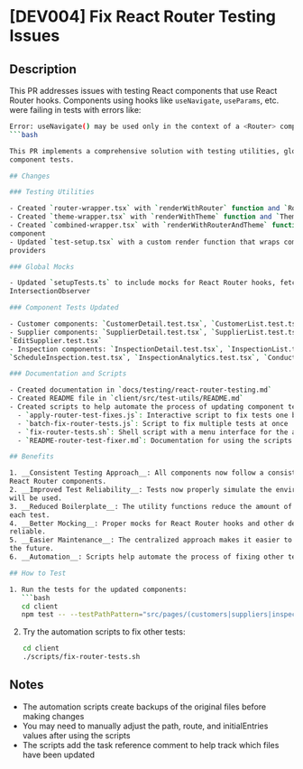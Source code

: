 # [DEV004] Fix React Router Testing Issues

## Description

This PR addresses issues with testing React components that use React Router hooks. Components
using hooks like `useNavigate`, `useParams`, etc. were failing in tests with errors like:

```bash
Error: useNavigate() may be used only in the context of a <Router> component.
```bash

This PR implements a comprehensive solution with testing utilities, global mocks, and updated
component tests.

## Changes

### Testing Utilities

- Created `router-wrapper.tsx` with `renderWithRouter` function and `RouterWrapper` component
- Created `theme-wrapper.tsx` with `renderWithTheme` function and `ThemeWrapper` component
- Created `combined-wrapper.tsx` with `renderWithRouterAndTheme` function and `CombinedWrapper`
component
- Updated `test-setup.tsx` with a custom render function that wraps components with necessary
providers

### Global Mocks

- Updated `setupTests.ts` to include mocks for React Router hooks, fetch, localStorage, and
IntersectionObserver

### Component Tests Updated

- Customer components: `CustomerDetail.test.tsx`, `CustomerList.test.tsx`, `EditCustomer.test.tsx`
- Supplier components: `SupplierDetail.test.tsx`, `SupplierList.test.tsx`, `SupplierEdit.test.tsx`,
`EditSupplier.test.tsx`
- Inspection components: `InspectionDetail.test.tsx`, `InspectionList.test.tsx`,
`ScheduleInspection.test.tsx`, `InspectionAnalytics.test.tsx`, `ConductInspection.test.tsx`

### Documentation and Scripts

- Created documentation in `docs/testing/react-router-testing.md`
- Created README file in `client/src/test-utils/README.md`
- Created scripts to help automate the process of updating component tests:
  - `apply-router-test-fixes.js`: Interactive script to fix tests one by one
  - `batch-fix-router-tests.js`: Script to fix multiple tests at once
  - `fix-router-tests.sh`: Shell script with a menu interface for the above scripts
  - `README-router-test-fixer.md`: Documentation for using the scripts

## Benefits

1. __Consistent Testing Approach__: All components now follow a consistent approach to testing
React Router components.
2. __Improved Test Reliability__: Tests now properly simulate the environment in which components
will be used.
3. __Reduced Boilerplate__: The utility functions reduce the amount of boilerplate code needed in
each test.
4. __Better Mocking__: Proper mocks for React Router hooks and other dependencies make tests more
reliable.
5. __Easier Maintenance__: The centralized approach makes it easier to maintain and update tests in
the future.
6. __Automation__: Scripts help automate the process of fixing other tests.

## How to Test

1. Run the tests for the updated components:
   ```bash
   cd client
   npm test -- --testPathPattern="src/pages/(customers|suppliers|inspections)"
   ```

2. Try the automation scripts to fix other tests:
   ```bash
   cd client
   ./scripts/fix-router-tests.sh
   ```

## Notes

- The automation scripts create backups of the original files before making changes
- You may need to manually adjust the path, route, and initialEntries values after using the scripts
- The scripts add the task reference comment to help track which files have been updated
